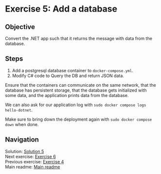 # Exercise 5: Add a database

## Objective

Convert the .NET app such that it returns the message with data from the database.

## Steps

1. Add a postgresql database container to `docker-compose.yml`.
2. Modify C# code to Query the DB and return JSON data.

Ensure that the containers can communicate on the same network, that the database has persistent storage, that the database gets initialized with some data, and the application prints data from the database.

We can also ask for our application log with `sudo docker compose logs hello-dotnet`.

Make sure to bring down the deployment again with `sudo docker compose down` when done.

## Navigation

Solution: [Solution 5](./solutions/5.multiple-services/README.md)  
Next exercise: [Exercise 6](./exercise-6.md)  
Previous exercise: [Exercise 4](./exercise-4.md)  
Main readme: [Main readme](./README.md)
